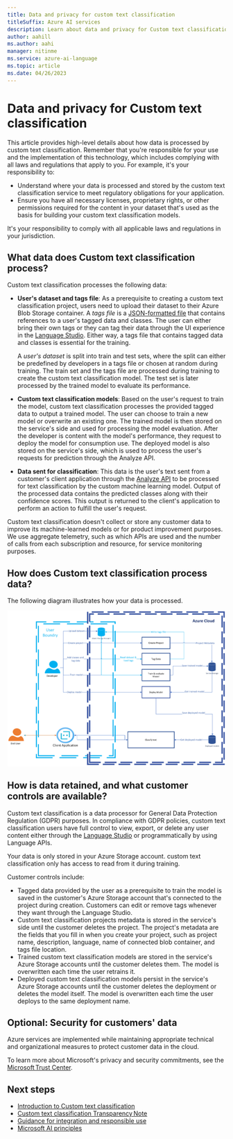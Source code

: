 ```yaml
---
title: Data and privacy for custom text classification
titleSuffix: Azure AI services
description: Learn about data and privacy for Custom text classification.
author: aahill
ms.author: aahi
manager: nitinme
ms.service: azure-ai-language
ms.topic: article
ms.date: 04/26/2023
---
```


# Data and privacy for Custom text classification

This article provides high-level details about how data is processed by custom text classification. Remember that you're responsible for your use and the implementation of this technology, which includes complying with all laws and regulations that apply to you. For example, it's your responsibility to:

* Understand where your data is processed and stored by the custom text classification service to meet regulatory obligations for your application.
* Ensure you have all necessary licenses, proprietary rights, or other permissions required for the content in your dataset that's used as the basis for building your custom text classification models.

It's your responsibility to comply with all applicable laws and regulations in your jurisdiction.

## What data does Custom text classification process?

Custom text classification processes the following data:

* **User's dataset and tags file**: As a prerequisite to creating a custom text classification project, users need to upload their dataset to their Azure Blob Storage container. A *tags file* is a [JSON-formatted file](/azure/ai-services/language-service/custom-text-classification/how-to/tag-data#tags-file-format) that contains references to a user's tagged data and classes. The user can either bring their own tags or they can tag their data through the UI experience in the [Language Studio](https://language.azure.com). Either way, a tags file that contains tagged data and classes is essential for the training.

    A *user's dataset* is split into train and test sets, where the split can either be predefined by developers in a tags file or chosen at random during training. The train set and the tags file are processed during training to create the custom text classification model. The test set is later processed by the trained model to evaluate its performance.

* **Custom text classification models**: Based on the user's request to train the model, custom text classification processes the provided tagged data to output a trained model. The user can choose to train a new model or overwrite an existing one. The trained model is then stored on the service's side and used for processing the model evaluation. After the developer is content with the model's performance, they request to deploy the model for consumption use. The deployed model is also stored on the service's side, which is used to process the user's requests for prediction through the Analyze API.
* **Data sent for classification**: This data is the user's text sent from a customer's client application through the [Analyze API](https://aka.ms/ct-runtime-swagger) to be processed for text classification by the custom machine learning model. Output of the processed data contains the predicted classes along with their confidence scores. This output is returned to the client's application to perform an action to fulfill the user's request.

Custom text classification doesn't collect or store any customer data to improve its machine-learned models or for product improvement purposes. We use aggregate telemetry, such as which APIs are used and the number of calls from each subscription and resource, for service monitoring purposes.

## How does Custom text classification process data?

The following diagram illustrates how your data is processed.

![Diagram that shows how data is processed.](media\custom-text-classification-rai-privacy-chart.png)

## How is data retained, and what customer controls are available?

Custom text classification is a data processor for General Data Protection Regulation (GDPR) purposes. In compliance with GDPR policies, custom text classification users have full control to view, export, or delete any user content either through the [Language Studio](https://language.cognitive.azure.com/) or programmatically by using Language APIs.

Your data is only stored in your Azure Storage account. custom text classification only has access to read from it during training.

Customer controls include:

* Tagged data provided by the user as a prerequisite to train the model is saved in the customer's Azure Storage account that's connected to the project during creation. Customers can edit or remove tags whenever they want through the Language Studio.
* Custom text classification projects metadata is stored in the service's side until the customer deletes the project. The project's metadata are the fields that you fill in when you create your project, such as project name, description, language, name of connected blob container, and tags file location.
* Trained custom text classification models are stored in the service's Azure Storage accounts until the customer deletes them. The model is overwritten each time the user retrains it.
* Deployed custom text classification models persist in the service's Azure Storage accounts until the customer deletes the deployment or deletes the model itself. The model is overwritten each time the user deploys to the same deployment name.

## Optional: Security for customers' data

Azure services are implemented while maintaining appropriate technical and organizational measures to protect customer data in the cloud.

To learn more about Microsoft's privacy and security commitments, see the [Microsoft Trust Center](https://www.microsoft.com/trust-center).

## Next steps

* [Introduction to Custom text classification](/azure/ai-services/language-service/custom-text-classification/overview)
* [Custom text classification Transparency Note](custom-text-classification-transparency-note.md)
* [Guidance for integration and responsible use](custom-text-classification-guidance-integration-responsible-use.md)
* [Microsoft AI principles](https://www.microsoft.com/ai/responsible-ai?rtc=1&activetab=pivot1%3aprimaryr6)
